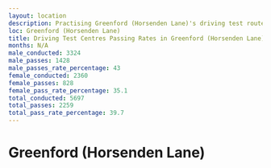 ```yaml
---
layout: location
description: Practising Greenford (Horsenden Lane)'s driving test routes will help you become more confident in your gear-changing abilities.
loc: Greenford (Horsenden Lane)
title: Driving Test Centres Passing Rates in Greenford (Horsenden Lane)
months: N/A
male_conducted: 3324
male_passes: 1428
male_passes_rate_percentage: 43
female_conducted: 2360
female_passes: 828
female_pass_rate_percentage: 35.1
total_conducted: 5697
total_passes: 2259
total_pass_rate_percentage: 39.7
---
```


# Greenford (Horsenden Lane)
